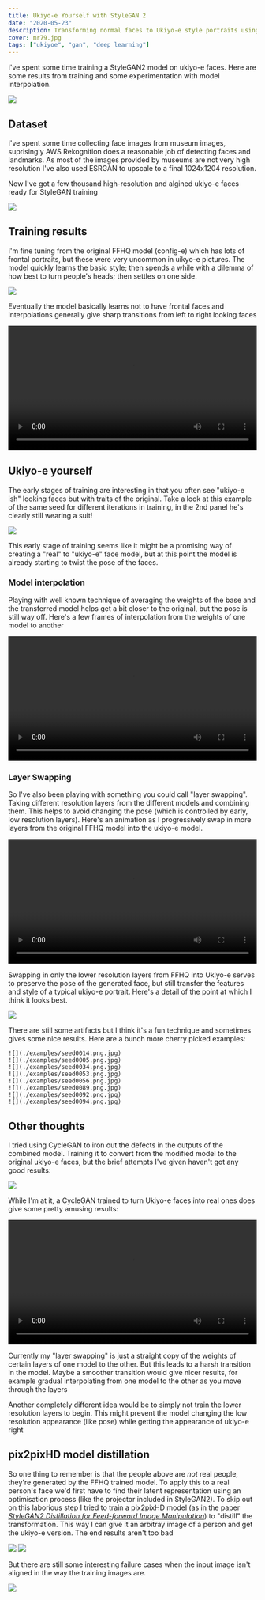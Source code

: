```yaml
---
title: Ukiyo-e Yourself with StyleGAN 2
date: "2020-05-23"
description: Transforming normal faces to Ukiyo-e style portraits using Generative Adversarial Networks
cover: mr79.jpg
tags: ["ukiyoe", "gan", "deep learning"]
---
```



I've spent some time training a StyleGAN2 model on ukiyo-e faces. Here are some results from training and some experimentation with model interpolation.

![](fakes000312.jpg)


## Dataset

I've spent some time collecting face images from museum images, suprisingly AWS Rekognition does a reasonable job of detecting faces and landmarks. As most of the images provided by museums are not very high resolution I've also used ESRGAN to upscale to a final 1024x1204 resolution.

Now I've got a few thousand high-resolution and algined ukiyo-e faces ready for StyleGAN training

![](ukiyoe-grid.jpg)

## Training results

I'm fine tuning from the original FFHQ model (config-e) which has lots of frontal portraits, but these were very uncommon in uikyo-e pictures. The model quickly learns the basic style; then spends a while with a dilemma of how best to turn people's heads; then settles on one side.

![](training.jpg)

Eventually the model basically learns not to have frontal faces and interpolations generally give sharp transitions from left to right looking faces


<p align="center">
<video controls src="ukiyoe-interpolation.mp4" width=100%></video>
</p>

## Ukiyo-e yourself

The early stages of training are interesting in that you often see "ukiyo-e ish" looking faces but with traits of the original. Take a look at this example of the same seed for different iterations in training, in the 2nd panel he's clearly still wearing a suit! 

![](montage.jpg)

This early stage of training seems like it might be a promising way of creating a "real" to "ukiyo-e" face model, but at this point the model is already starting to twist the pose of the faces.

### Model interpolation

Playing with well known technique of averaging the weights of the base and the transferred model helps get a bit closer to the original, but the pose is still way off. Here's a few frames of interpolation from the weights of one model to another   

<p align="center">
<video controls src="averaging.mp4" width=100%></video>
</p>

### Layer Swapping

So I've also been playing with something you could call "layer swapping". Taking different resolution layers from the different models and combining them. This helps to avoid changing the pose (which is controlled by early, low resolution layers). Here's an animation as I progressively swap in more layers from the original FFHQ model into the ukiyo-e model.

<p align="center">
<video controls src="swapping.mp4" width=100%></video>
</p>

Swapping in only the lower resolution layers from FFHQ into Ukiyo-e serves to preserve the pose of the generated face, but still transfer the features and style of a typical ukiyo-e portrait. Here's a detail of the point at which I think it looks best.

![](mr79.jpg)

There are still some artifacts but I think it's a fun technique and sometimes gives some nice results. Here are a bunch more cherry picked examples:

```grid|2
![](./examples/seed0014.png.jpg)
![](./examples/seed0005.png.jpg)
![](./examples/seed0034.png.jpg)
![](./examples/seed0053.png.jpg)
![](./examples/seed0056.png.jpg)
![](./examples/seed0089.png.jpg)
![](./examples/seed0092.png.jpg)
![](./examples/seed0094.png.jpg)
```

## Other thoughts

I tried using CycleGAN to iron out the defects in the outputs of the combined model. Training it to convert from the modified model to the original ukiyo-e faces, but the brief attempts I've given haven't got any good results:

![](cyclegan.jpg)

While I'm at it, a CycleGAN trained to turn Ukiyo-e faces into real ones does give some pretty amusing results:


<p align="center">
<video controls src="ukiyoe_face.mp4" width=100%></video>
</p>

Currently my "layer swapping" is just a straight copy of the weights of certain layers of one model to the other. But this leads to a harsh transition in the model. Maybe a smoother transition would give nicer results, for example gradual interpolating from one model to the other as you move through the layers

Another completely different idea would be to simply not train the lower resolution layers to begin. This might prevent the model changing the low resolution appearance (like pose) while getting the appearance of ukiyo-e right

## pix2pixHD model distillation

So one thing to remember is that the people above are _not_ real people, they're generated by the FFHQ trained model. To apply this to a real person's face we'd first have to find their latent representation using an optimisation process (like the projector included in StyleGAN2). To skip out on this laborious step I tried to train a pix2pixHD model (as in the paper [_StyleGAN2 Distillation for Feed-forward Image Manipulation_](https://github.com/EvgenyKashin/stylegan2-distillation)) to "distill" the transformation. This way I can give it an arbitray image of a person and get the ukiyo-e version. The end results aren't too bad

![](arnold_01_synthesized_image.jpg)
![](beat_01_synthesized_image.jpg)

But there are still some interesting failure cases when the input image isn't aligned in the way the training images are.

![](beat_synthesized_image.jpg)
